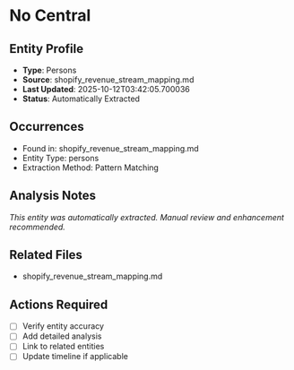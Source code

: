 # No Central

## Entity Profile
- **Type**: Persons
- **Source**: shopify_revenue_stream_mapping.md
- **Last Updated**: 2025-10-12T03:42:05.700036
- **Status**: Automatically Extracted

## Occurrences
- Found in: shopify_revenue_stream_mapping.md
- Entity Type: persons
- Extraction Method: Pattern Matching

## Analysis Notes
*This entity was automatically extracted. Manual review and enhancement recommended.*

## Related Files
- shopify_revenue_stream_mapping.md

## Actions Required
- [ ] Verify entity accuracy
- [ ] Add detailed analysis
- [ ] Link to related entities
- [ ] Update timeline if applicable
